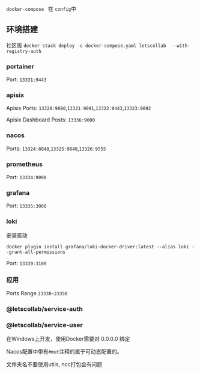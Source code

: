 `docker-compose ` 在 `config`中

## 环境搭建

社区版
`docker stack deploy -c docker-compose.yaml letscollab  --with-registry-auth`

### portainer

Port: `13331:9443`

### apisix

Apisix Ports: `13320:9080`,`13321:9091`,`13322:9443`,`13323:9092`

Apisix Dashboard Posts: `13336:9000`

### nacos

Ports: `13324:8848`,`13325:9848`,`13326:9555`

### prometheus

Port: `13334:9090`

### grafana

Port: `13335:3000`

### loki

安装驱动

`docker plugin install grafana/loki-docker-driver:latest --alias loki --grant-all-permissions`

Port: `13339:3100`

### 应用

Ports Range `23330~23350`

### @letscollab/service-auth

### @letscollab/service-user

在Windows上开发，使用Docker需要对 0.0.0.0 绑定


Nacos配置中带有`#mut`注释的属于可动态配置的。

文件夹名不要使用utils, ncc打包会有问题